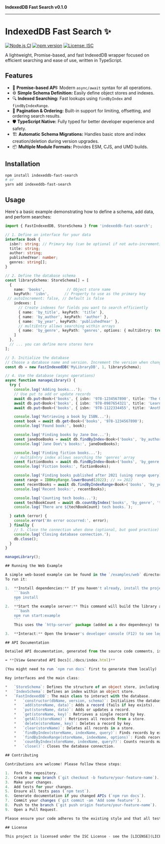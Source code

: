 **IndexedDB Fast Search v0.1.0**

***

# IndexedDB Fast Search ✨

[![Node.js CI](https://github.com/<YOUR_USERNAME>/<YOUR_REPO>/actions/workflows/ci.yml/badge.svg)](https://github.com/<YOUR_USERNAME>/<YOUR_REPO>/actions/workflows/ci.yml) <!-- Replace with your actual badge URL -->
[![npm version](https://badge.fury.io/js/indexeddb-fast-search.svg)](https://badge.fury.io/js/indexeddb-fast-search) <!-- Replace with your actual npm package name if different -->
[![License: ISC](https://img.shields.io/badge/License-ISC-blue.svg)](https://opensource.org/licenses/ISC)

A lightweight, Promise-based, and fast IndexedDB wrapper focused on efficient searching and ease of use, written in TypeScript.

## Features

*   🚀 **Promise-based API:** Modern `async/await` syntax for all operations.
*   ⚙️ **Simple Schema Definition:** Easily define object stores and indexes.
*   🔍 **Indexed Searching:** Fast lookups using `findByIndex` and `findByIndexRange`.
*   📄 **Pagination & Ordering:** Built-in support for limiting, offsetting, and ordering search results.
*   🛡️ **TypeScript Native:** Fully typed for better developer experience and safety.
*   🏗️ **Automatic Schema Migrations:** Handles basic store and index creation/deletion during version upgrades.
*   📦 **Multiple Module Formats:** Provides ESM, CJS, and UMD builds.

## Installation

```bash
npm install indexeddb-fast-search
# or
yarn add indexeddb-fast-search
```

## Usage

Here's a basic example demonstrating how to define a schema, add data, and perform searches:

```typescript
import { FastIndexedDB, StoreSchema } from 'indexeddb-fast-search';

// 1. Define an interface for your data
interface Book {
  isbn?: string; // Primary key (can be optional if not auto-incrementing)
  title: string;
  author: string;
  publishedYear: number;
  genres: string[];
}

// 2. Define the database schema
const librarySchema: StoreSchema[] = [
  {
    name: 'books',          // Object store name
    keyPath: 'isbn',       // Property to use as the primary key
 // autoIncrement: false, // Default is false
    indexes: [
      // Create indexes for fields you want to search efficiently
      { name: 'by_title', keyPath: 'title' },
      { name: 'by_author', keyPath: 'author' },
      { name: 'by_year', keyPath: 'publishedYear' },
      // multiEntry allows searching within arrays
      { name: 'by_genre', keyPath: 'genres', options: { multiEntry: true } }
    ]
  },
  // ... you can define more stores here
];

// 3. Initialize the database
// Choose a database name and version. Increment the version when changing the schema.
const db = new FastIndexedDB('MyLibraryDB', 1, librarySchema);

// 4. Use the database (async operations)
async function manageLibrary() {
  try {
    console.log('Adding books...');
    // Use put to add or update records
    await db.put<Book>('books', { isbn: '978-1234567890', title: 'The Great Novel', author: 'Jane Doe', publishedYear: 2021, genres: ['fiction', 'drama'] });
    await db.put<Book>('books', { isbn: '978-0987654321', title: 'Learning TypeScript', author: 'John Smith', publishedYear: 2022, genres: ['tech', 'programming'] });
    await db.put<Book>('books', { isbn: '978-1122334455', title: 'Another Novel', author: 'Jane Doe', publishedYear: 2023, genres: ['fiction', 'mystery'] });

    console.log('Retrieving a book by ISBN...');
    const book = await db.get<Book>('books', '978-1234567890');
    console.log('Found book:', book);

    console.log('Finding books by Jane Doe...');
    const janeDoeBooks = await db.findByIndex<Book>('books', 'by_author', 'Jane Doe');
    console.log('Jane Doe\'s books:', janeDoeBooks);

    console.log('Finding fiction books...');
    // multiEntry index allows searching the 'genres' array
    const fictionBooks = await db.findByIndex<Book>('books', 'by_genre', 'fiction');
    console.log('Fiction books:', fictionBooks);

    console.log('Finding books published after 2021 (using range query)...');
    const range = IDBKeyRange.lowerBound(2022); // >= 2022
    const recentBooks = await db.findByIndexRange<Book>('books', 'by_year', { query: range });
    console.log('Recent books:', recentBooks);

    console.log('Counting tech books...');
    const techBookCount = await db.countByIndex('books', 'by_genre', 'tech');
    console.log(`There are ${techBookCount} tech books.`);

  } catch (error) {
    console.error('An error occurred:', error);
  } finally {
    // 5. Close the connection when done (optional, but good practice)
    console.log('Closing database connection.');
    db.close();
  }
}

manageLibrary();

## Running the Web Example

A simple web-based example can be found in the `/examples/web` directory.
To run it:

1.  **Install dependencies:** If you haven't already, install the project dependencies.
    ```bash
    npm install
    ```
2.  **Start the example server:** This command will build the library and start a local web server.
    ```bash
    npm run start:example
    ```
    This uses the `http-server` package (added as a dev dependency) to serve the project root directory and automatically opens the example page (`examples/web/index.html`) in your default browser.

3.  **Interact:** Open the browser's developer console (F12) to see logs and use the buttons on the page to trigger database operations.

## API Documentation

Detailed API documentation, generated from the source code comments, is available here:

➡️ **[View Generated API Docs](./docs/index.html)**

(You might need to run `npm run docs` first to generate them locally)

Key interfaces and the main class:

*   `StoreSchema`: Defines the structure of an object store, including its name, key path, and indexes.
*   `IndexSchema`: Defines an index within an object store.
*   `FastIndexedDB`: The main class to interact with the database.
    *   `constructor(dbName, version, schema)`: Initializes the database.
    *   `add(storeName, data)`: Adds a record (fails if key exists).
    *   `put(storeName, data)`: Adds or updates a record.
    *   `get(storeName, key)`: Retrieves a single record by key.
    *   `getAll(storeName)`: Retrieves all records from a store.
    *   `delete(storeName, key)`: Deletes a record by key.
    *   `clear(storeName)`: Deletes all records in a store.
    *   `findByIndex(storeName, indexName, query)`: Finds records by exact index match.
    *   `findByIndexRange(storeName, indexName, options)`: Finds records using an index range, with options for direction, limit, and offset.
    *   `countByIndex(storeName, indexName, query?)`: Counts records matching an index query.
    *   `close()`: Closes the database connection.

## Contributing

Contributions are welcome! Please follow these steps:

1.  Fork the repository.
2.  Create a new branch (`git checkout -b feature/your-feature-name`).
3.  Make your changes.
4.  Add tests for your changes.
5.  Ensure all tests pass (`npm test`).
6.  Generate documentation if you changed APIs (`npm run docs`).
7.  Commit your changes (`git commit -am 'Add some feature'`).
8.  Push to the branch (`git push origin feature/your-feature-name`).
9.  Open a Pull Request.

Please ensure your code adheres to the existing style and that all tests pass in the CI environment.

## License

This project is licensed under the ISC License - see the [LICENSE](LICENSE) file for details (you'll need to create this file).
